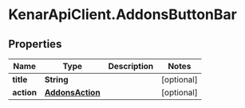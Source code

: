 # KenarApiClient.AddonsButtonBar

## Properties

Name | Type | Description | Notes
------------ | ------------- | ------------- | -------------
**title** | **String** |  | [optional] 
**action** | [**AddonsAction**](AddonsAction.md) |  | [optional] 


